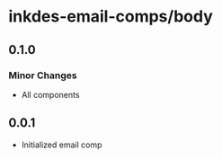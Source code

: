 # inkdes-email-comps/body

## 0.1.0

### Minor Changes

- All components

## 0.0.1

- Initialized email comp
